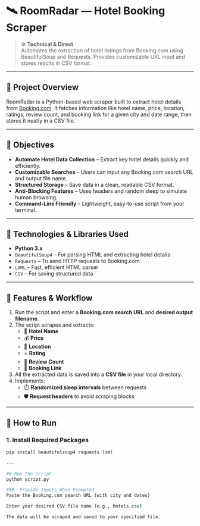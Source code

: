 # 🛰️ RoomRadar — Hotel Booking Scraper

> ⚙️ **Technical & Direct**  
> Automates the extraction of hotel listings from Booking.com using BeautifulSoup and Requests. Provides customizable URL input and stores results in CSV format.

---

## 📌 Project Overview  
RoomRadar is a Python-based web scraper built to extract hotel details from [Booking.com](https://www.booking.com). It fetches information like hotel name, price, location, ratings, review count, and booking link for a given city and date range, then stores it neatly in a CSV file.

---

## 🎯 Objectives
- **Automate Hotel Data Collection** – Extract key hotel details quickly and efficiently.
- **Customizable Searches** – Users can input any Booking.com search URL and output file name.
- **Structured Storage** – Save data in a clean, readable CSV format.
- **Anti-Blocking Features** – Uses headers and random sleep to simulate human browsing.
- **Command-Line Friendly** – Lightweight, easy-to-use script from your terminal.

---

## 🔧 Technologies & Libraries Used
- **Python 3.x**
- `BeautifulSoup4` – For parsing HTML and extracting hotel details  
- `Requests` – To send HTTP requests to Booking.com  
- `LXML` – Fast, efficient HTML parser  
- `CSV` – For saving structured data

---

## 📂 Features & Workflow

1. Run the script and enter a **Booking.com search URL** and **desired output filename**.
2. The script scrapes and extracts:
   - 🏨 **Hotel Name**
   - 💰 **Price**
   - 📍 **Location**
   - ⭐ **Rating**
   - 📝 **Review Count**
   - 🔗 **Booking Link**
3. All the extracted data is saved into a **CSV file** in your local directory.
4. Implements:
   - ⏱️ **Randomized sleep intervals** between requests  
   - 🛡️ **Request headers** to avoid scraping blocks

---

## 🚀 How to Run

### 1. Install Required Packages
```bash
pip install beautifulsoup4 requests lxml

---

## Run the Script
python script.py

###  Provide Inputs When Prompted
Paste the Booking.com search URL (with city and dates)

Enter your desired CSV file name (e.g., hotels.csv)

The data will be scraped and saved to your specified file.


